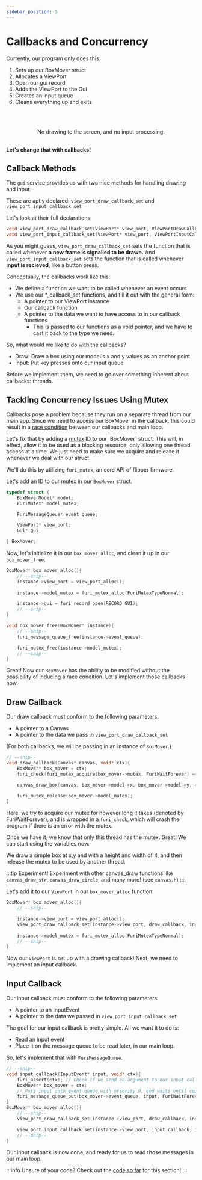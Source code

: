 ```yaml
---
sidebar_position: 5
---
```


# Callbacks and Concurrency

Currently, our program only does this:

1. Sets up our BoxMover struct
2. Allocates a ViewPort
3. Open our gui record
4. Adds the ViewPort to the Gui
5. Creates an input queue
6. Cleans everything up and exits

<br></br>
<p align="center">
No drawing to the screen, and no input processing.
<br></br>

**Let's change that with callbacks!**
</p>

## Callback Methods

The `gui` service provides us with two nice methods for handling drawing and input.

These are aptly declared: `view_port_draw_callback_set` and `view_port_input_callback_set`

Let's look at their full declarations:

```c
void view_port_draw_callback_set(ViewPort* view_port, ViewPortDrawCallback callback, void* context);
void view_port_input_callback_set(ViewPort* view_port, ViewPortInputCallback callback, void* context);
```
As you might guess, `view_port_draw_callback_set` sets the function that is called whenever **a new frame is signalled to be drawn.**
And `view_port_input_callback_set` sets the function that is called whenever **input is recieved**, like a button press.


Conceptually, the callbacks work like this:
- We define a function we want to be called whenever an event occurs
- We use our \*_callback_set functions, and fill it out with the general form:
  - A pointer to our ViewPort instance
  - Our callback function
  - A pointer to the data we want to have access to in our callback functions
    - This is passed to our functions as a void pointer, and we have to cast it back to the type we need.



So, what would we like to do with the callbacks?
- Draw: Draw a box using our model's x and y values as an anchor point
- Input: Put key presses onto our input queue
  
Before we implement them, we need to go over something inherent about callbacks: threads.

## Tackling Concurrency Issues Using Mutex

Callbacks pose a problem because they run on a separate thread from our main app. Since we need to access our BoxMover in the callback, this could result in a [race condition](https://www.techtarget.com/searchstorage/definition/race-condition) between our callbacks and main loop.

Let's fix that by adding a [mutex](https://en.wikipedia.org/wiki/Lock_\(computer_science\)) ID to our `BoxMover` struct. This will, in effect, allow it to be used as a blocking resource, only allowing one thread access at a time. We just need to make sure we acquire and release it whenever we deal with our struct.


We'll do this by utilizing `furi_mutex`, an core API of flipper firmware.


Let's add an ID to our mutex in our `BoxMover` struct.
```c
typedef struct {
    BoxMoverModel* model;
    FuriMutex* model_mutex;

    FuriMessageQueue* event_queue;

    ViewPort* view_port;
    Gui* gui;

} BoxMover;
```

Now, let's initialize it in our `box_mover_alloc`, and clean it up in our `box_mover_free`.

```c
BoxMover* box_mover_alloc(){
    // --snip--
    instance->view_port = view_port_alloc();
    
    instance->model_mutex = furi_mutex_alloc(FuriMutexTypeNormal);

    instance->gui = furi_record_open(RECORD_GUI);
    // --snip--
}

void box_mover_free(BoxMover* instance){
    // --snip--
    furi_message_queue_free(instance->event_queue);

    furi_mutex_free(instance->model_mutex);
    // --snip--
}
```


Great! Now our `BoxMover` has the ability to be modified without the possibility of inducing a race condition. Let's implement those callbacks now.

## Draw Callback

Our draw callback must conform to the following parameters:
- A pointer to a Canvas
- A pointer to the data we pass in `view_port_draw_callback_set` 

(For both callbacks, we will be passing in an instance of `BoxMover`.)

```c
// --snip--
void draw_callback(Canvas* canvas, void* ctx){
    BoxMover* box_mover = ctx;
    furi_check(furi_mutex_acquire(box_mover->mutex, FuriWaitForever) == FuriStatusOk)

    canvas_draw_box(canvas, box_mover->model->x, box_mover->model->y, 4, 4); // Draw a box on the screen

    furi_mutex_release(box_mover->model_mutex);
}
```
Here, we try to acquire our mutex for however long it takes (denoted by FuriWaitForever), and is wrapped in a `furi_check`, which will crash the program if there is an error with the mutex.

Once we have it, we know that only this thread has the mutex. Great! We can start using the variables now. 

We draw a simple box at x,y and with a height and width of 4, and then release the mutex to be used by another thread.

:::tip Experiment!
Experiment with other canvas_draw functions like `canvas_draw_str`, `canvas_draw_circle`, and many more! (see `canvas.h`)
:::

Let's add it to our `ViewPort` in our `box_mover_alloc` function:

```c
BoxMover* box_mover_alloc(){
    // --snip-- 

    instance->view_port = view_port_alloc();
    view_port_draw_callback_set(instance->view_port, draw_callback, instance);
    
    instance->model_mutex = furi_mutex_alloc(FuriMutexTypeNormal);
    // --snip-- 
}
```

Now our `ViewPort` is set up with a drawing callback! Next, we need to implement an input callback.



## Input Callback


Our input callback must conform to the following parameters:
- A pointer to an InputEvent
- A pointer to the data we passed in `view_port_input_callback_set`

The goal for our input callback is pretty simple. All we want it to do is:
- Read an input event
- Place it on the message queue to be read later, in our main loop.

So, let's implement that with `FuriMessageQueue`.
```c
// --snip--
void input_callback(InputEvent* input, void* ctx){
    furi_assert(ctx); // Check if we send an argument to our input callback.
    BoxMover* box_mover = ctx;
    // Puts input onto event queue with priority 0, and waits until completion. 
    furi_message_queue_put(box_mover->event_queue, input, FuriWaitForever); 
}
BoxMover* box_mover_alloc(){
    // --snip--
    view_port_draw_callback_set(instance->view_port, draw_callback, instance);

    view_port_input_callback_set(instance->view_port, input_callback, instance);
    // --snip--
}

```

Our input callback is now done, and ready for us to read those messages in our main loop.

:::info Unsure of your code?
Check out the [code so far](https://github.com/at-manos/flipper-swdocs/tree/main/docs/your-first-program/code-so-far/callbacks) for this section!
:::
